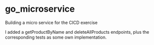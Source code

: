 # go_microservice
Building a micro service for the CICD exercise

I added a getProductByName and deleteAllProducts endpoints, plus the corresponding tests as some own implementation.

